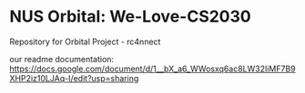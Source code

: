 # NUS Orbital: We-Love-CS2030
Repository for Orbital Project - rc4nnect

our readme documentation: https://docs.google.com/document/d/1__bX_a6_WWosxq6ac8LW32IiMF7B9XHP2iz10LJAq-I/edit?usp=sharing
